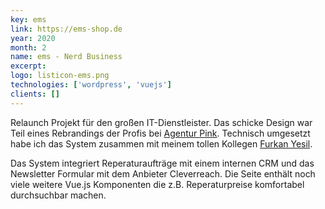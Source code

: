 ```yaml
---
key: ems
link: https://ems-shop.de
year: 2020
month: 2
name: ems - Nerd Business
excerpt:
logo: listicon-ems.png
technologies: ['wordpress', 'vuejs']
clients: []
---
```


Relaunch Projekt für den großen IT-Dienstleister. Das schicke Design war Teil eines Rebrandings der Profis bei <a href="https://agentur.pink/projekt/ems-nerd-business/" target="_blank" rel="noopener noreferrer">Agentur Pink</a>. Technisch umgesetzt habe ich das System zusammen mit meinem tollen Kollegen <a href="https://www.xing.com/profile/Furkan_Yesil/" target="_blank" rel="noopener noreferrer">Furkan Yesil</a>.

Das System integriert Reperaturaufträge mit einem internen CRM und das Newsletter Formular mit dem Anbieter Cleverreach. Die Seite enthält noch viele weitere Vue.js Komponenten die z.B. Reperaturpreise komfortabel durchsuchbar machen.
